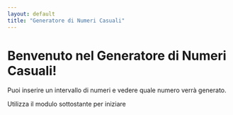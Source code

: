 ```yaml
---
layout: default
title: "Generatore di Numeri Casuali"
---
```


# Benvenuto nel Generatore di Numeri Casuali!

 Puoi inserire un intervallo di numeri e vedere quale numero verrà generato.

Utilizza il modulo sottostante per iniziare
